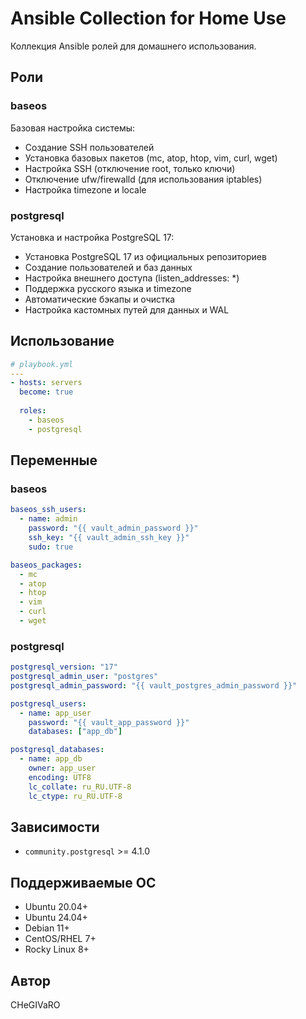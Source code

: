 # Ansible Collection for Home Use

Коллекция Ansible ролей для домашнего использования.

## Роли

### baseos
Базовая настройка системы:
- Создание SSH пользователей
- Установка базовых пакетов (mc, atop, htop, vim, curl, wget)
- Настройка SSH (отключение root, только ключи)
- Отключение ufw/firewalld (для использования iptables)
- Настройка timezone и locale

### postgresql
Установка и настройка PostgreSQL 17:
- Установка PostgreSQL 17 из официальных репозиториев
- Создание пользователей и баз данных
- Настройка внешнего доступа (listen_addresses: *)
- Поддержка русского языка и timezone
- Автоматические бэкапы и очистка
- Настройка кастомных путей для данных и WAL

## Использование

```yaml
# playbook.yml
---
- hosts: servers
  become: true
  
  roles:
    - baseos
    - postgresql
```

## Переменные

### baseos
```yaml
baseos_ssh_users:
  - name: admin
    password: "{{ vault_admin_password }}"
    ssh_key: "{{ vault_admin_ssh_key }}"
    sudo: true

baseos_packages:
  - mc
  - atop
  - htop
  - vim
  - curl
  - wget
```

### postgresql
```yaml
postgresql_version: "17"
postgresql_admin_user: "postgres"
postgresql_admin_password: "{{ vault_postgres_admin_password }}"

postgresql_users:
  - name: app_user
    password: "{{ vault_app_password }}"
    databases: ["app_db"]

postgresql_databases:
  - name: app_db
    owner: app_user
    encoding: UTF8
    lc_collate: ru_RU.UTF-8
    lc_ctype: ru_RU.UTF-8
```

## Зависимости

- `community.postgresql` >= 4.1.0

## Поддерживаемые ОС

- Ubuntu 20.04+
- Ubuntu 24.04+
- Debian 11+
- CentOS/RHEL 7+
- Rocky Linux 8+

## Автор

CHeGIVaRO
